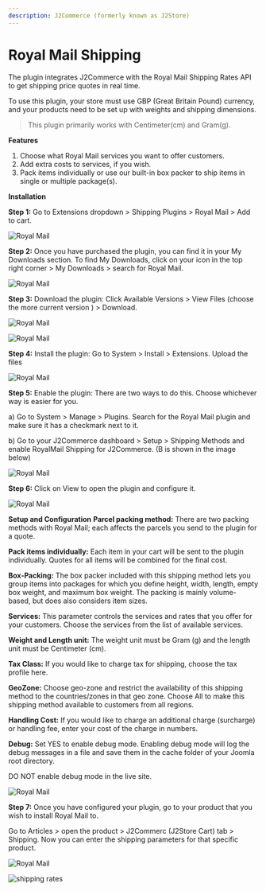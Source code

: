 ```yaml
---
description: J2Commerce (formerly known as J2Store)
---
```


# Royal Mail Shipping

The plugin integrates J2Commerce with the Royal Mail Shipping Rates API to get shipping price quotes in real time.

To use this plugin, your store must use GBP (Great Britain Pound) currency, and your products need to be set up with weights and shipping dimensions.

> This plugin primarily works with Centimeter(cm) and Gram(g).

**Features**

1. Choose what Royal Mail services you want to offer customers.
2. Add extra costs to services, if you wish.
3. Pack items individually or use our built-in box packer to ship items in single or multiple package(s).

**Installation**

**Step 1:** Go to Extensions dropdown > Shipping Plugins > Royal Mail > Add to cart.&#x20;

![Royal Mail](<../../assets/purchase_1.webp>)

**Step 2:** Once you have purchased the plugin, you can find it in your My Downloads section. To find My Downloads, click on your icon in the top right corner > My Downloads > search for Royal Mail.&#x20;

![Royal Mail](<../../assets/download 1_1.webp>)

**Step 3:** Download the plugin: Click Available Versions > View Files (choose the more current version ) > Download.

![Royal Mail](<../../assets/download 2_1.webp>)

![Royal Mail](<../../assets/download 3_1.webp>)

**Step 4:** Install the plugin:  Go to System > Install > Extensions. Upload the files

![Royal Mail](<../../assets/install extension_1.webp>)

**Step 5:** Enable the plugin: There are two ways to do this. Choose whichever way is easier for you.

a) Go to System > Manage > Plugins. Search for the Royal Mail plugin and make sure it has a checkmark next to it.

b) Go to your J2Commerce dashboard > Setup > Shipping Methods and enable RoyalMail Shipping for J2Commerce. (B is shown in the image below)

![Royal Mail](<../../assets/plugin enabled_1 (1).webp>)

**Step 6:** Click on View to open the plugin and configure it.

![Royal Mail](<../../assets/plugin enabled_2.webp>)

**Setup and Configuration** **Parcel packing method:** There are two packing methods with Royal Mail; each affects the parcels you send to the plugin for a quote.

**Pack items individually:** Each item in your cart will be sent to the plugin individually. Quotes for all items will be combined for the final cost.

**Box-Packing:** The box packer included with this shipping method lets you group items into packages for which you define height, width, length, empty box weight, and maximum box weight. The packing is mainly volume-based, but does also considers item sizes.

**Services:** This parameter controls the services and rates that you offer for your customers. Choose the services from the list of available services.

**Weight and Length unit:** The weight unit must be Gram (g) and the length unit must be Centimeter (cm).

**Tax Class:** If you would like to charge tax for shipping, choose the tax profile here.

**GeoZone:** Choose geo-zone and restrict the availability of this shipping method to the countries/zones in that geo zone. Choose All to make this shipping method available to customers from all regions.

**Handling Cost:** If you would like to charge an additional charge (surcharge) or handling fee, enter your cost of the charge in numbers.

**Debug:** Set YES to enable debug mode. Enabling debug mode will log the debug messages in a file and save them in the cache folder of your Joomla root directory.

DO NOT enable debug mode in the live site.

![Royal Mail](<../../assets/configure_1.webp>)

**Step 7:** Once you have configured your plugin, go to your product that you wish to install Royal Mail to.&#x20;

Go to Articles > open the product > J2Commerc (J2Store Cart) tab > Shipping. Now you can enter the shipping parameters for that specific product.

![Royal Mail](<../../assets/shipping_1.webp>)

![shipping rates](https://raw.githubusercontent.com/j2store/doc-images/master/shipping-methods/royal-mail-shipping/royal-shipping-rates.png)
